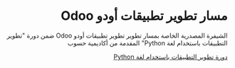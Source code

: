 <div dir="rtl">
<h1> مسار تطوير تطبيقات أودو Odoo </h1>
<p>الشيفرة المصدرية الخاصة بمسار تطوير تطوير تطبيقات أودو Odoo ضمن دورة "تطوير التطبيقات باستخدام لغة Python" المقدمة من أكاديمية حسوب</p>

<div>
<a href="https://academy.hsoub.com/learn/python-application-development/">دورة تطوير التطبيقات باستخدام لغة Python</a>
</div>
</div>
